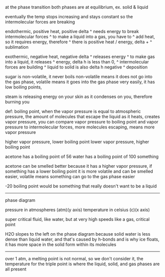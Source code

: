
at the phase transition both phases are at
equilibrium, ex. solid & liquid

eventually the temp stops increasing and
stays constant so the intermolecular forces
are breaking

endothermic, positive heat, positive delta
^ needs energy to break intermolecular forces
^ to make a liquid into a gas, you have to
^ add heat, so it requires energy, therefore
^ there is positive heat / energy, delta +
^ sublimation

exothermic, negative heat, negative delta
^ releases energy
^ to make gas into a liquid, it releases
^ energy, delta h is less than 0,
^ intermolecular forces are building
^ liquid to solid is also delta h negative
^ deposition

sugar is non-volatile, it never boils
non-volatile means it does not go into
the gas phase, volatile means it goes
into the gas phase very easily, it has
low boiling points,

steam is releasing energy on your skin
as it condenses on you, therefore burning
you

def: boiling point,
when the vapor pressure is equal to atmospheric
pressure, the amount of molecules that escape
the liquid as it heats, creates vapor pressure,
you can compare vapor pressure to boiling point
and vapor pressure to intermolecular forces,
more molecules escaping, means more vapor pressure

higher vapor pressure, lower boiling point
lower vapor pressure, higher boiling point

acetone has a boiling point of 56
water has a boiling point of 100 something

acetone can be smelled better because it
has a higher vapor pressure, if something
has a lower boiling point it is more volatile
and can be smelled easier, volatile means
something can go to the gas phase easier

-20 boiling point would be something that really
doesn't want to be a liquid

---

phase diagram

pressure in atmospheres (atm)(y axis)
temperature in celsius (c)(x axis)

super critical fluid, like water, but
at very high speeds like a gas,
critical point

H2O slopes to the left on the phase diagram
because solid water is less dense than liquid water,
and that's caused by h-bonds and is why ice floats,
it has more space in the solid form within its
molecules

---

over 1 atm, a melting point is not normal,
so we don't consider it, the temperature
for the triple point is where the liquid,
solid, and gas phases are all present
